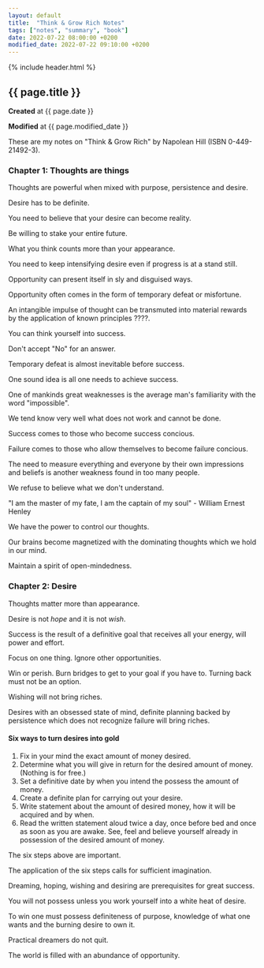 ```yaml
---
layout: default
title:  "Think & Grow Rich Notes"
tags: ["notes", "summary", "book"]
date: 2022-07-22 08:00:00 +0200
modified_date: 2022-07-22 09:10:00 +0200
---
```


{% include header.html %}
## {{ page.title }}
**Created** at {{ page.date }}

**Modified** at {{ page.modified_date }}

These are my notes on "Think & Grow Rich" by Napolean Hill (ISBN 0-449-21492-3).

### Chapter 1: Thoughts are things

Thoughts are powerful when mixed with purpose, persistence and desire.

Desire has to be definite. 

You need to believe that your desire can become reality.

Be willing to stake your entire future.

What you think counts more than your appearance.

You need to keep intensifying desire even if progress is at a stand still.

Opportunity can present itself in sly and disguised ways.

Opportunity often comes in the form of temporary defeat or misfortune.

An intangible impulse of thought can be transmuted into material rewards by the application of known principles ????.

You can think yourself into success.

Don't accept "No" for an answer.

Temporary defeat is almost inevitable before success.

One sound idea is all one needs to achieve success.

One of mankinds great weaknesses is the average man's familiarity with the word
"impossible".

We tend know very well what does not work and cannot be done.

Success comes to those who become success concious.

Failure comes to those who allow themselves to become failure concious.

The need to measure everything and everyone by their own impressions and beliefs
 is another weakness found in too many people.

We refuse to believe what we don't understand.

"I am the master of my fate, I am the captain of my soul" - William Ernest Henley

We have the power to control our thoughts.

Our brains become magnetized with the dominating thoughts which we hold in our mind.

Maintain a spirit of open-mindedness.

### Chapter 2: Desire

Thoughts matter more than appearance.

Desire is not *hope* and it is not *wish*.

Success is the result of a definitive goal that receives all your energy, will
power and effort.

Focus on one thing. Ignore other opportunities.

Win or perish. Burn bridges to get to your goal if you have to. Turning back
must not be an option.

Wishing will not bring riches.

Desires with an obsessed state of mind, definite planning backed by persistence
which does not recognize failure will bring riches.

#### Six ways to turn desires into gold

1. Fix in your mind the exact amount of money desired.
2. Determine what you will give in return for the desired amount of money. 
   (Nothing is for free.)
3. Set a definitive date by when you intend the possess the amount of money.
4. Create a definite plan for carrying out your desire.
5. Write statement about the amount of desired money, how it will be acquired and
   by when.
6. Read the written statement aloud twice a day, once before bed and once as soon
  as you are awake. See, feel and believe yourself already in possession of the 
  desired amount of money.

The six steps above are important.

The application of the six steps calls for sufficient imagination.

Dreaming, hoping, wishing and desiring are prerequisites for great success.

You will not possess unless you work yourself into a white heat of desire.

To win one must possess definiteness of purpose, knowledge of what one wants and
the burning desire to own it.

Practical dreamers do not quit.

The world is filled with an abundance of opportunity.